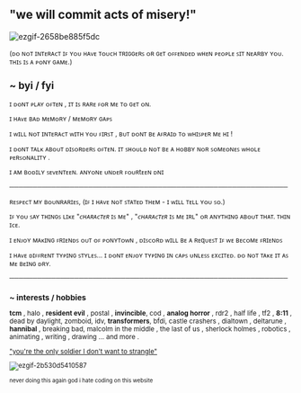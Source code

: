 ## "we will commit acts of misery!"

<!--
**dmlitionlvrs/dmlitionlvrs** is a ✨ _special_ ✨ repository because its README.md (this file) appears on your GitHub profile.
-->

![ezgif-2658be885f5dc](https://media.discordapp.net/attachments/1134119448266166303/1350676981263503522/ezgif-4d220a10fcb02c.gif?ex=67d79b76&is=67d649f6&hm=8d55911115c742e623f80c546eca1a813a40cb49f3d0cd33bda31ccfea024dc4&=&width=350&height=350)


<small>(ᴅᴏ ɴᴏᴛ ɪɴᴛᴇʀᴀᴄᴛ ɪꜰ ʏᴏᴜ ʜᴀᴠᴇ ᴛᴏᴜᴄʜ ᴛʀɪɢɢᴇʀꜱ ᴏʀ ɢᴇᴛ ᴏꜰꜰᴇɴᴅᴇᴅ ᴡʜᴇɴ ᴘᴇᴏᴘʟᴇ ꜱɪᴛ ɴᴇᴀʀʙʏ ʏᴏᴜ. ᴛʜɪꜱ ɪꜱ ᴀ ᴘᴏɴʏ ɢᴀᴍᴇ.)

## ~ byi / fyi

ɪ ᴅᴏɴᴛ ᴘʟᴀʏ ᴏꜰᴛᴇɴ , ɪᴛ ɪꜱ ʀᴀʀᴇ ꜰᴏʀ ᴍᴇ ᴛᴏ ɢᴇᴛ ᴏɴ. 

ɪ ʜᴀᴠᴇ ʙᴀᴅ ᴍᴇᴍᴏʀʏ / ᴍᴇᴍᴏʀʏ ɢᴀᴘꜱ

ɪ ᴡɪʟʟ ɴᴏᴛ ɪɴᴛᴇʀᴀᴄᴛ ᴡɪᴛʜ ʏᴏᴜ ꜰɪʀꜱᴛ , ʙᴜᴛ ᴅᴏɴᴛ ʙᴇ ᴀꜰʀᴀɪᴅ ᴛᴏ ᴡʜɪꜱᴘᴇʀ ᴍᴇ ʜɪ !

ɪ ᴅᴏɴᴛ ᴛᴀʟᴋ ᴀʙᴏᴜᴛ ᴅɪꜱᴏʀᴅᴇʀꜱ ᴏꜰᴛᴇɴ. ɪᴛ ꜱʜᴏᴜʟᴅ ɴᴏᴛ ʙᴇ ᴀ ʜᴏʙʙʏ ɴᴏʀ ꜱᴏᴍᴇᴏɴᴇꜱ ᴡʜᴏʟᴇ ᴘᴇʀꜱᴏɴᴀʟɪᴛʏ .

ɪ ᴀᴍ ʙᴏᴅɪʟʏ ꜱᴇᴠᴇɴᴛᴇᴇɴ. ᴀɴʏᴏɴᴇ ᴜɴᴅᴇʀ ꜰᴏᴜʀtᴇᴇɴ ᴅɴɪ

────────────────────────────────────────────────────────────

ʀᴇꜱᴘᴇᴄᴛ ᴍʏ ʙᴏᴜɴʀᴀʀɪᴇꜱ, (ɪꜰ ɪ ʜᴀᴠᴇ ɴᴏᴛ ꜱᴛᴀᴛᴇᴅ ᴛʜᴇᴍ - ɪ ᴡɪʟʟ ᴛᴇʟʟ ʏᴏᴜ ꜱᴏ.)

ɪꜰ ʏᴏᴜ ꜱᴀʏ ᴛʜɪɴɢꜱ ʟɪᴋᴇ "*ᴄʜᴀʀᴀᴄᴛᴇʀ* ɪꜱ ᴍᴇ" , "*ᴄʜᴀʀᴀᴄᴛᴇʀ* ɪꜱ ᴍᴇ ɪʀʟ" ᴏʀ ᴀɴʏᴛʜɪɴɢ ᴀʙᴏᴜᴛ ᴛʜᴀᴛ. ᴛʜɪɴ ɪᴄᴇ.

ɪ ᴇɴᴊᴏʏ ᴍᴀᴋɪɴɢ ꜰʀɪᴇɴᴅꜱ ᴏᴜᴛ ᴏꜰ ᴘᴏɴʏᴛᴏᴡɴ , ᴅɪꜱᴄᴏʀᴅ ᴡɪʟʟ ʙᴇ ᴀ ʀᴇqᴜᴇꜱᴛ ɪꜰ ᴡᴇ ʙᴇᴄᴏᴍᴇ ꜰʀɪᴇɴᴅꜱ

ɪ ʜᴀᴠᴇ ᴅɪꜰꜰʀᴇɴᴛ ᴛʏᴘɪɴɢ ꜱᴛʏʟᴇꜱ... ɪ ᴅᴏɴᴛ ᴇɴᴊᴏʏ ᴛʏᴘɪɴɢ ɪɴ ᴄᴀᴘꜱ ᴜɴʟᴇꜱꜱ ᴇxᴄɪᴛᴇᴅ. ᴅᴏ ɴᴏᴛ ᴛᴀᴋᴇ ɪᴛ ᴀꜱ ᴍᴇ ʙᴇɪɴɢ ᴅʀʏ.

────────────────────────────────────────────────────────────

### ~ interests / hobbies

__tcm__ , halo , __resident evil__ , postal , __invincible__, cod , __analog horror__ , rdr2 , half life , tf2 , __8:11__ , dead by daylight, zomboid, idv, __transformers__, bfdi, castle crashers , dialtown , deltarune , __hannibal__ , breaking bad, malcolm in the middle , the last of us , sherlock holmes , robotics , animating , writing , drawing ... and more .

["you're the only soldier I don't want to strangle"](https://open.spotify.com/track/1bBHEYHcRVvvff6tugQwS7?si=725d2d7e87a446e9)

![ezgif-2b530d5410587](https://media.discordapp.net/attachments/1347662367919702037/1348046732851675208/Untitled539_20250308153620.png?ex=67d7445a&is=67d5f2da&hm=5aa7a3ebaed9f463bc878e9c32a20c8846c6124330133bab4546f77430bf7c94&=&format=webp&quality=lossless&width=1381&height=777)

<sub>never doing this again god i hate coding on this website</sub>
